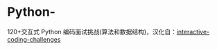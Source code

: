 # Python-
120+交互式 Python 编码面试挑战(算法和数据结构)，汉化自：[interactive-coding-challenges](https://github.com/donnemartin/interactive-coding-challenges)
